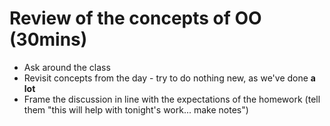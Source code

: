 # Review of the concepts of OO (30mins)

- Ask around the class
- Revisit concepts from the day - try to do nothing new, as we've done **a lot**
- Frame the discussion in line with the expectations of the homework (tell them "this will help with tonight's work... make notes")

